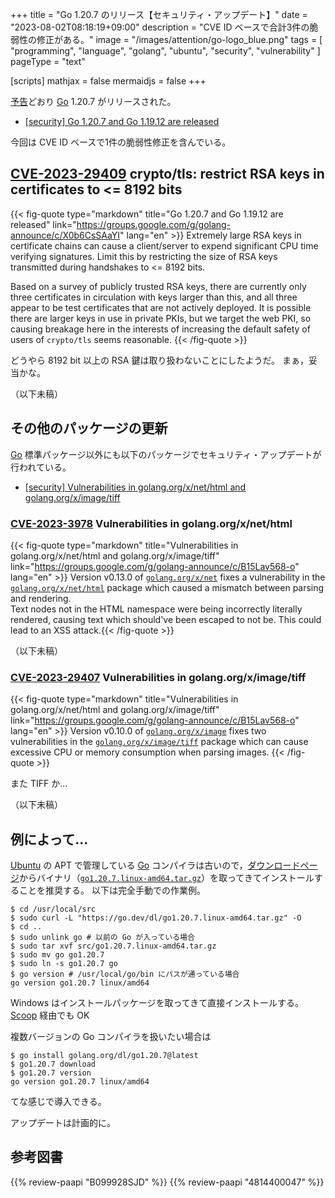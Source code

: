 +++
title = "Go 1.20.7 のリリース【セキュリティ・アップデート】"
date =  "2023-08-02T08:18:19+09:00"
description = "CVE ID ベースで合計3件の脆弱性の修正がある。"
image = "/images/attention/go-logo_blue.png"
tags  = [ "programming", "language", "golang", "ubuntu", "security", "vulnerability" ]
pageType = "text"

[scripts]
  mathjax = false
  mermaidjs = false
+++

[予告](https://groups.google.com/g/golang-announce/c/7b0c3Z5Ko8g "[security] Go 1.20.7 and Go 1.19.12 pre-announcement")どおり [Go] 1.20.7 がリリースされた。

- [[security] Go 1.20.7 and Go 1.19.12 are released](https://groups.google.com/g/golang-announce/c/X0b6CsSAaYI)

今回は CVE ID ベースで1件の脆弱性修正を含んでいる。

## [CVE-2023-29409] crypto/tls: restrict RSA keys in certificates to <= 8192 bits

{{< fig-quote type="markdown" title="Go 1.20.7 and Go 1.19.12 are released" link="https://groups.google.com/g/golang-announce/c/X0b6CsSAaYI" lang="en" >}}
Extremely large RSA keys in certificate chains can cause a client/server to expend significant CPU time verifying signatures. Limit this by restricting the size of RSA keys transmitted during handshakes to <= 8192 bits.

Based on a survey of publicly trusted RSA keys, there are currently only three certificates in circulation with keys larger than this, and all three appear to be test certificates that are not actively deployed. It is possible there are larger keys in use in private PKIs, but we target the web PKI, so causing breakage here in the interests of increasing the default safety of users of `crypto/tls` seems reasonable.
{{< /fig-quote >}}

どうやら 8192 bit 以上の RSA 鍵は取り扱わないことにしたようだ。
まぁ，妥当かな。

（以下未稿）

## その他のパッケージの更新

[Go] 標準パッケージ以外にも以下のパッケージでセキュリティ・アップデートが行われている。

- [[security] Vulnerabilities in golang.org/x/net/html and golang.org/x/image/tiff](https://groups.google.com/g/golang-announce/c/B15Lav568-o)

### [CVE-2023-3978] Vulnerabilities in golang.org/x/net/html

{{< fig-quote type="markdown" title="Vulnerabilities in golang.org/x/net/html and golang.org/x/image/tiff" link="https://groups.google.com/g/golang-announce/c/B15Lav568-o" lang="en" >}}
Version v0.13.0 of [`golang.org/x/net`](http://golang.org/x/net) fixes a vulnerability in the [`golang.org/x/net/html`](http://golang.org/x/net/html) package which caused a mismatch between parsing and rendering.<br>
Text nodes not in the HTML namespace were being incorrectly literally rendered, causing text which should've been escaped to not be. This could lead to an XSS attack.{{< /fig-quote >}}

（以下未稿）

### [CVE-2023-29407] Vulnerabilities in golang.org/x/image/tiff

{{< fig-quote type="markdown" title="Vulnerabilities in golang.org/x/net/html and golang.org/x/image/tiff" link="https://groups.google.com/g/golang-announce/c/B15Lav568-o" lang="en" >}}
Version v0.10.0 of [`golang.org/x/image`](http://golang.org/x/image) fixes two vulnerabilities in the [`golang.org/x/image/tiff`](http://golang.org/x/image/tiff) package which can cause excessive CPU or memory consumption when parsing images.
{{< /fig-quote >}}

また TIFF か...

（以下未稿）

## 例によって...

[Ubuntu] の APT で管理している [Go] コンパイラは古いので，[ダウンロードページ](https://go.dev/dl/ "Downloads - go.dev")からバイナリ（[`go1.20.7.linux-amd64.tar.gz`](https://go.dev/dl/go1.20.7.linux-amd64.tar.gz)）を取ってきてインストールすることを推奨する。
以下は完全手動での作業例。

```text
$ cd /usr/local/src
$ sudo curl -L "https://go.dev/dl/go1.20.7.linux-amd64.tar.gz" -O
$ cd ..
$ sudo unlink go # 以前の Go が入っている場合
$ sudo tar xvf src/go1.20.7.linux-amd64.tar.gz
$ sudo mv go go1.20.7
$ sudo ln -s go1.20.7 go
$ go version # /usr/local/go/bin にパスが通っている場合
go version go1.20.7 linux/amd64
```

Windows はインストールパッケージを取ってきて直接インストールする。
[Scoop] 経由でも OK

複数バージョンの Go コンパイラを扱いたい場合は

```text
$ go install golang.org/dl/go1.20.7@latest
$ go1.20.7 download
$ go1.20.7 version
go version go1.20.7 linux/amd64
```

てな感じで導入できる。

アップデートは計画的に。

[Go]: https://go.dev/
[Ubuntu]: https://www.ubuntu.com/ "The leading operating system for PCs, IoT devices, servers and the cloud | Ubuntu"
[Scoop]: https://scoop.sh/
[CVE-2023-29409]: https://nvd.nist.gov/vuln/detail/CVE-2023-29409
[CVE-2023-3978]: https://nvd.nist.gov/vuln/detail/CVE-2023-3978
[CVE-2023-29407]: https://nvd.nist.gov/vuln/detail/CVE-2023-29407

## 参考図書

{{% review-paapi "B099928SJD" %}} <!-- プログラミング言語Go -->
{{% review-paapi "4814400047" %}} <!-- 初めてのGo言語 -->
